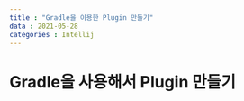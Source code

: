```yaml
---
title : "Gradle을 이용한 Plugin 만들기"
data : 2021-05-28
categories : Intellij
---
```


# Gradle을 사용해서 Plugin 만들기
